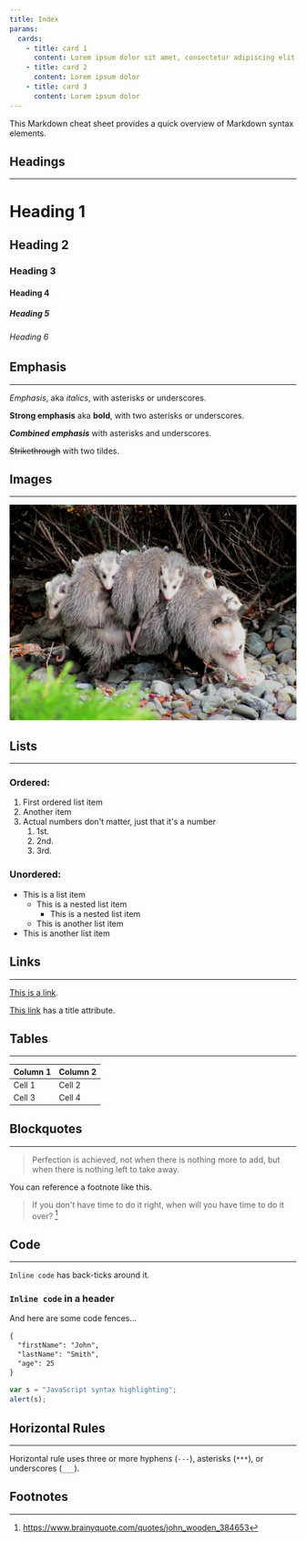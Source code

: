 ```yaml
---
title: Index
params:
  cards:
    - title: card 1
      content: Lorem ipsum dolor sit amet, consectetur adipiscing elit, sed do eiusmod tempor incididunt ut labore et dolore magna aliqua.
    - title: card 2
      content: Lorem ipsum dolor
    - title: card 3
      content: Lorem ipsum dolor
---
```


This Markdown cheat sheet provides a quick overview of Markdown syntax elements.

## Headings

---

# Heading 1

## Heading 2

### Heading 3

#### Heading 4

##### Heading 5

###### Heading 6

## Emphasis

---

_Emphasis_, aka _italics_, with asterisks or underscores.

**Strong emphasis** aka **bold**, with two asterisks or underscores.

**_Combined emphasis_** with asterisks and underscores.

~~Strikethrough~~ with two tildes.

## Images

---

![Virginia opossum](image.jpg "Virginia opossum, Didelphis virginiana (mother with nine young)")

## Lists

---

### Ordered:

1. First ordered list item
2. Another item
3. Actual numbers don't matter, just that it's a number
   1. 1st.
   1. 2nd.
   1. 3rd.

### Unordered:

- This is a list item
  - This is a nested list item
    - This is a nested list item
  - This is another list item
- This is another list item

## Links

---

[This is a link](https://www.example.com).

[This link](https://www.example.com "Link Title") has a title attribute.

## Tables

---

| Column 1 | Column 2 |
| -------- | -------- |
| Cell 1   | Cell 2   |
| Cell 3   | Cell 4   |

## Blockquotes

---

> Perfection is achieved, not when there is nothing more to add, but when there
> is nothing left to take away.

You can reference a footnote like this.

> If you don't have time to do it right, when will you have time to do it
> over? [^1]

[^1]: https://www.brainyquote.com/quotes/john_wooden_384653

## Code

---

`Inline code` has back-ticks around it.

### `Inline code` in a header

And here are some code fences...

```
{
  "firstName": "John",
  "lastName": "Smith",
  "age": 25
}
```

```javascript
var s = "JavaScript syntax highlighting";
alert(s);
```

## Horizontal Rules

---

Horizontal rule uses three or more hyphens (`---`), asterisks (`***`), or
underscores (`___`).

## Footnotes
